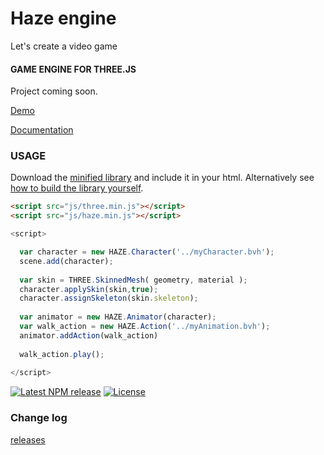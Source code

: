 # Haze engine
Let's create a video game

#### GAME ENGINE FOR THREE.JS ####

Project coming soon.

[Demo](http://threejs.org/examples/)

[Documentation](http://threejs.org/docs/)

### USAGE ###

Download the [minified library](http://threejs.org/build/three.min.js) and include it in your html.
Alternatively see [how to build the library yourself](https://github.com/mrdoob/three.js/wiki/Build-instructions).

```html
<script src="js/three.min.js"></script>
<script src="js/haze.min.js"></script>
```
```javascript
<script>

  var character = new HAZE.Character('../myCharacter.bvh');
  scene.add(character);
  
  var skin = THREE.SkinnedMesh( geometry, material );
  character.applySkin(skin,true);
  character.assignSkeleton(skin.skeleton);
  
  var animator = new HAZE.Animator(character);
  var walk_action = new HAZE.Action('../myAnimation.bvh');
  animator.addAction(walk_action)
  
  walk_action.play();
  
</script>
```


[![Latest NPM release][npm-badge]][npm-badge-url]
[![License][license-badge]][license-badge-url]

### Change log ###

[releases](https://github.com/mrdoob/three.js/releases)




[npm-badge]: https://img.shields.io/npm/v/three.svg
[npm-badge-url]: https://www.npmjs.com/package/three
[license-badge]: https://img.shields.io/npm/l/three.svg
[license-badge-url]: ./LICENSE
[dependencies-badge]: https://img.shields.io/david/mrdoob/three.js.svg
[dependencies-badge-url]: https://david-dm.org/mrdoob/three.js
[devDependencies-badge]: https://img.shields.io/david/dev/mrdoob/three.js.svg
[devDependencies-badge-url]: https://david-dm.org/mrdoob/three.js#info=devDependencies
